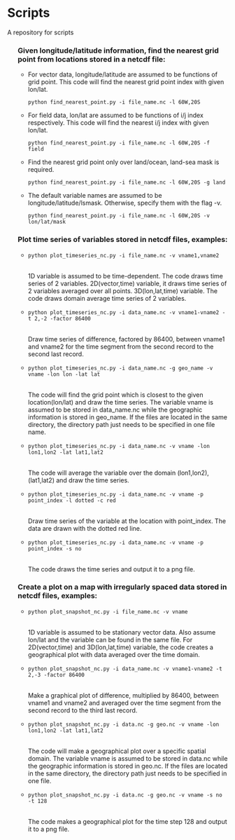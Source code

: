 # Scripts
A repository for scripts
<!DOCTYPE html>
<html lang="en">
  <head></head>
  <body>
    <ol>
      <h3>Given longitude/latitude information, find the nearest grid point from locations stored in a netcdf file:</h3>
        <ul><li>For vector data, longitude/latitude are assumed to be functions of grid point.
                This code will find the nearest grid point index with given lon/lat.<br> 
                <pre><code>python find_nearest_point.py -i file_name.nc -l 60W,20S</code></pre></li>
            <li>For field data, lon/lat are assumed to be functions of i/j index respectively.
                This code will find the nearest i/j index with given lon/lat.<br>
                <pre><code>python find_nearest_point.py -i file_name.nc -l 60W,20S -f field</code></pre></li>
            <li>Find the nearest grid point only over land/ocean, land-sea mask is required.<br> 
                <pre><code>python find_nearest_point.py -i file_name.nc -l 60W,20S -g land</code></pre></li>           
            <li>The default variable names are assumed to be longitude/latitude/lsmask. 
                Otherwise, specify them with the flag -v.<br>
                <pre><code>python find_nearest_point.py -i file_name.nc -l 60W,20S -v lon/lat/mask</code></pre></li>
        </ul>
      <h3>Plot time series of variables stored in netcdf files, examples:</h3>
        <ul><li><pre><code>python plot_timeseries_nc.py -i file_name.nc -v vname1,vname2 </code></pre><br>
                1D variable is assumed to be time-dependent. The code draws time series of 2 variables.
                2D(vector,time) variable, it draws time series of 2 variables averaged over all points.
                3D(lon,lat,time) variable. The code draws domain average time series of 2 variables.</li>
            <li><pre><code>python plot_timeseries_nc.py -i data_name.nc -v vname1-vname2 -t 2,-2 -factor 86400</code></pre><br>
                Draw time series of difference, factored by 86400, between vname1 and vname2 for the
                time segment from the second record to the second last record.</li>
            <li><pre><code>python plot_timeseries_nc.py -i data_name.nc -g geo_name -v vname -lon lon -lat lat</code></pre><br>
                The code will find the grid point which is closest to the given location(lon/lat) and 
                draw the time series. The variable vname is assumed to be stored in data_name.nc while
                the geographic information is stored in geo_name. If the files are located in the same
                directory, the directory path just needs to be specified in one file name.</li>
            <li><pre><code>python plot_timeseries_nc.py -i data_name.nc -v vname -lon lon1,lon2 -lat lat1,lat2</code></pre><br>
                The code will average the variable over the domain (lon1,lon2),(lat1,lat2) and draw
                the time series.</li>
            <li><pre><code>python plot_timeseries_nc.py -i data_name.nc -v vname -p point_index -l dotted -c red</code></pre><br>
                Draw time series of the variable at the location with point_index. The data are drawn
                with the dotted red line.</li>
            <li><pre><code>python plot_timeseries_nc.py -i data_name.nc -v vname -p point_index -s no</code></pre><br>
                The code draws the time series and output it to a png file.</li>
        </ul>
      <h3>Create a plot on a map with irregularly spaced data stored in netcdf files, examples:</h3>
        <ul><li><pre><code>python plot_snapshot_nc.py -i file_name.nc -v vname</code></pre><br> 
                1D variable is assumed to be stationary vector data. Also assume lon/lat and the variable
                can be found in the same file. For 2D(vector,time) and 3D(lon,lat,time) variable, the 
                code creates a geographical plot with data averaged over the time domain.</li>
            <li><pre><code>python plot_snapshot_nc.py -i data_name.nc -v vname1-vname2 -t 2,-3 -factor 86400</code></pre><br>
                Make a graphical plot of difference, multiplied by 86400, between vname1 and vname2 and
                averaged over the time segment from the second record to the third last record.</li>
            <li><pre><code>python plot_snapshot_nc.py -i data.nc -g geo.nc -v vname -lon lon1,lon2 -lat lat1,lat2</code></pre><br>
                The code will make a geographical plot over a specific spatial domain. The variable vname
                is assumed to be stored in data.nc while the geographic information is stored in geo.nc.
                If the files are located in the same directory, the directory path just needs to be
                specified in one file.</li>
            <li><pre><code>python plot_snapshot_nc.py -i data.nc -g geo.nc -v vname -s no -t 128</code></pre><br>
                The code makes a geographical plot for the time step 128 and output it to a png file.</li>
        </ul>
    </ol>
  </body>
</html>
